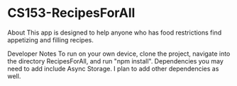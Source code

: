 # CS153-RecipesForAll

About
This app is designed to help anyone who has food restrictions find appetizing and filling recipes.

Developer Notes
To run on your own device, clone the project, navigate into the directory RecipesForAll, and run "npm install". 
Dependencies you may need to add include Async Storage. I plan to add other dependencies as well. 
